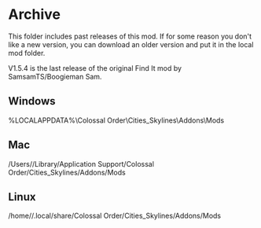 # Archive

This folder includes past releases of this mod. If for some reason you don't like a new version, you can download an older version and put it in the local mod folder.  

V1.5.4 is the last release of the original Find It mod by SamsamTS/Boogieman Sam.  

## Windows
%LOCALAPPDATA%\Colossal Order\Cities_Skylines\Addons\Mods  

## Mac
/Users/<username>/Library/Application Support/Colossal Order/Cities_Skylines/Addons/Mods  

## Linux 
/home/<username>/.local/share/Colossal Order/Cities_Skylines/Addons/Mods  
